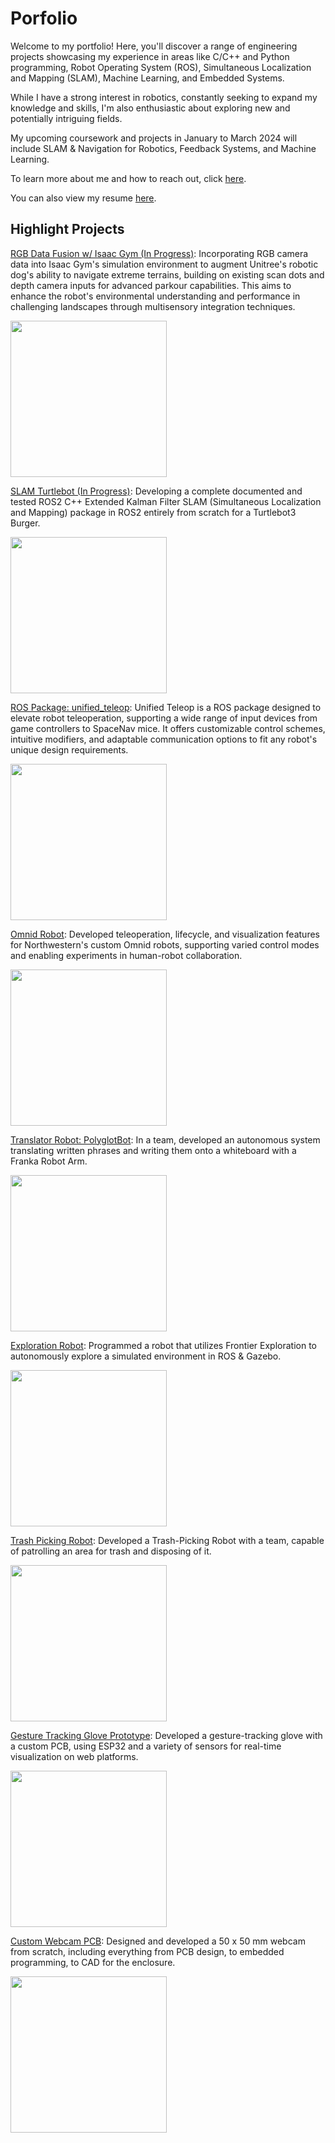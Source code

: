 # Porfolio
Welcome to my portfolio! Here, you'll discover a range of engineering projects showcasing my experience in areas like C/C++ and Python programming, Robot Operating System (ROS), Simultaneous Localization and Mapping (SLAM), Machine Learning, and Embedded Systems.

While I have a strong interest in robotics, constantly seeking to expand my knowledge and skills, I'm also enthusiastic about exploring new and potentially intriguing fields.

My upcoming coursework and projects in January to March 2024 will include SLAM & Navigation for Robotics, Feedback Systems, and Machine Learning.

To learn more about me and how to reach out, click [here](./about_me.md).

You can also view my resume [here](./Damien_Koh_Resume_010324.pdf).

<!-- To view my entire collection of projects, click [here](./all_projects.md). ADD THIS WHEN DONE-->

## Highlight Projects

[RGB Data Fusion w/ Isaac Gym (In Progress)](./rgb_isaac_gym.md): Incorporating RGB camera data into Isaac Gym's simulation environment to augment Unitree's robotic dog's ability to navigate extreme terrains, building on existing scan dots and depth camera inputs for advanced parkour capabilities. This aims to enhance the robot's environmental understanding and performance in challenging landscapes through multisensory integration techniques.

<img src="https://github.com/dkoh555/dkoh555.github.io/assets/107823507/4ee89254-f74c-4d8d-bf30-9301b15ff50f" height="250">

[SLAM Turtlebot (In Progress)](./slam_turtlebot.md): Developing a complete documented and tested ROS2 C++ Extended Kalman Filter SLAM (Simultaneous Localization and Mapping) package in ROS2 entirely from scratch for a Turtlebot3 Burger.

<img src="https://github.com/dkoh555/dkoh555.github.io/assets/107823507/f3134992-d5fb-4053-86e8-ca44db936b43" height="250">

[ROS Package: unified_teleop](./unified_teleop.md): Unified Teleop is a ROS package designed to elevate robot teleoperation, supporting a wide range of input devices from game controllers to SpaceNav mice. It offers customizable control schemes, intuitive modifiers, and adaptable communication options to fit any robot's unique design requirements.

<img src="https://github.com/dkoh555/dkoh555.github.io/assets/107823507/2757bfbe-121a-49fd-bd30-0d3f5f6c0cd7" height="250">

[Omnid Robot](./omnid_robot.md): Developed teleoperation, lifecycle, and visualization features for Northwestern's custom Omnid robots, supporting varied control modes and enabling experiments in human-robot collaboration.

<img src="https://github.com/dkoh555/dkoh555.github.io/assets/107823507/23654b38-c760-426a-a0ff-4eb13c8ac281" height="250">

[Translator Robot: PolyglotBot](./polyglotbot.md): In a team, developed an autonomous system translating written phrases and writing them onto a whiteboard with a Franka Robot Arm.

<img src="https://github.com/dkoh555/dkoh555.github.io/assets/107823507/816b980b-b258-467c-924a-22b9e9e9e584" height="250">

[Exploration Robot](./exploration_robot.md): Programmed a robot that utilizes Frontier Exploration to autonomously explore a simulated environment in ROS & Gazebo.

<img src="https://github.com/dkoh555/dkoh555.github.io/assets/107823507/9f44426c-2cb9-405b-9ec9-8b5542ffffde" height="250">

[Trash Picking Robot](./trash_picking_robot.md): Developed a Trash-Picking Robot with a team, capable of patrolling an area for trash and disposing of it.

<img src="https://github.com/dkoh555/dkoh555.github.io/assets/107823507/04b7f2af-b6b2-4a85-ba09-568ea7c8de52" height="250">

[Gesture Tracking Glove Prototype](./gesture_tracking_glove.md): Developed a gesture-tracking glove with a custom PCB, using ESP32 and a variety of sensors for real-time visualization on web platforms.

<img src="https://github.com/dkoh555/dkoh555.github.io/assets/107823507/d0df4512-65c9-4a40-bcbd-4b71b15ff030" height="250">

[Custom Webcam PCB](./custom_webcam.md): Designed and developed a 50 x 50 mm webcam from scratch, including everything from PCB design, to embedded programming, to CAD for the enclosure.

<img src="https://github.com/dkoh555/dkoh555.github.io/assets/107823507/5c4a5bdf-e158-4129-8b2e-3b213bbcc028" height="250">
